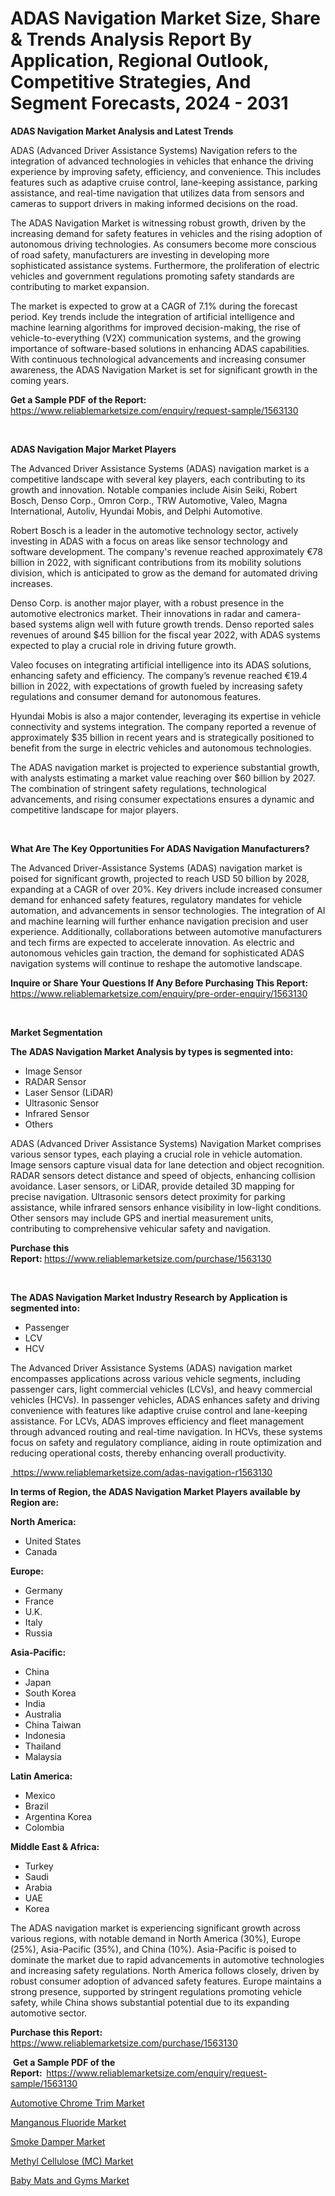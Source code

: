 <p><h1>ADAS Navigation Market Size, Share & Trends Analysis Report By Application, Regional Outlook, Competitive Strategies, And Segment Forecasts, 2024 - 2031</h1></p><p><strong>ADAS Navigation Market Analysis and Latest Trends</strong></p>
<p><p>ADAS (Advanced Driver Assistance Systems) Navigation refers to the integration of advanced technologies in vehicles that enhance the driving experience by improving safety, efficiency, and convenience. This includes features such as adaptive cruise control, lane-keeping assistance, parking assistance, and real-time navigation that utilizes data from sensors and cameras to support drivers in making informed decisions on the road.</p><p>The ADAS Navigation Market is witnessing robust growth, driven by the increasing demand for safety features in vehicles and the rising adoption of autonomous driving technologies. As consumers become more conscious of road safety, manufacturers are investing in developing more sophisticated assistance systems. Furthermore, the proliferation of electric vehicles and government regulations promoting safety standards are contributing to market expansion.</p><p>The market is expected to grow at a CAGR of 7.1% during the forecast period. Key trends include the integration of artificial intelligence and machine learning algorithms for improved decision-making, the rise of vehicle-to-everything (V2X) communication systems, and the growing importance of software-based solutions in enhancing ADAS capabilities. With continuous technological advancements and increasing consumer awareness, the ADAS Navigation Market is set for significant growth in the coming years.</p></p>
<p><strong>Get a Sample PDF of the Report:&nbsp;</strong> <a href="https://www.reliablemarketsize.com/enquiry/request-sample/1563130?utm_campaign=1103&utm_medium=2&utm_source=Github&utm_content=ia&utm_term=03112024&utm_id=adas-navigation">https://www.reliablemarketsize.com/enquiry/request-sample/1563130</a></p>
<p>&nbsp;</p>
<p><strong>ADAS Navigation Major Market Players</strong></p>
<p><p>The Advanced Driver Assistance Systems (ADAS) navigation market is a competitive landscape with several key players, each contributing to its growth and innovation. Notable companies include Aisin Seiki, Robert Bosch, Denso Corp., Omron Corp., TRW Automotive, Valeo, Magna International, Autoliv, Hyundai Mobis, and Delphi Automotive.</p><p>Robert Bosch is a leader in the automotive technology sector, actively investing in ADAS with a focus on areas like sensor technology and software development. The company's revenue reached approximately €78 billion in 2022, with significant contributions from its mobility solutions division, which is anticipated to grow as the demand for automated driving increases.</p><p>Denso Corp. is another major player, with a robust presence in the automotive electronics market. Their innovations in radar and camera-based systems align well with future growth trends. Denso reported sales revenues of around $45 billion for the fiscal year 2022, with ADAS systems expected to play a crucial role in driving future growth.</p><p>Valeo focuses on integrating artificial intelligence into its ADAS solutions, enhancing safety and efficiency. The company’s revenue reached €19.4 billion in 2022, with expectations of growth fueled by increasing safety regulations and consumer demand for autonomous features.</p><p>Hyundai Mobis is also a major contender, leveraging its expertise in vehicle connectivity and systems integration. The company reported a revenue of approximately $35 billion in recent years and is strategically positioned to benefit from the surge in electric vehicles and autonomous technologies.</p><p>The ADAS navigation market is projected to experience substantial growth, with analysts estimating a market value reaching over $60 billion by 2027. The combination of stringent safety regulations, technological advancements, and rising consumer expectations ensures a dynamic and competitive landscape for major players.</p></p>
<p>&nbsp;</p>
<p><strong>What Are The Key Opportunities For ADAS Navigation Manufacturers?</strong></p>
<p><p>The Advanced Driver-Assistance Systems (ADAS) navigation market is poised for significant growth, projected to reach USD 50 billion by 2028, expanding at a CAGR of over 20%. Key drivers include increased consumer demand for enhanced safety features, regulatory mandates for vehicle automation, and advancements in sensor technologies. The integration of AI and machine learning will further enhance navigation precision and user experience. Additionally, collaborations between automotive manufacturers and tech firms are expected to accelerate innovation. As electric and autonomous vehicles gain traction, the demand for sophisticated ADAS navigation systems will continue to reshape the automotive landscape.</p></p>
<p><strong>Inquire or Share Your Questions If Any Before Purchasing This Report:</strong> <a href="https://www.reliablemarketsize.com/enquiry/pre-order-enquiry/1563130?utm_campaign=1103&utm_medium=2&utm_source=Github&utm_content=ia&utm_term=03112024&utm_id=adas-navigation">https://www.reliablemarketsize.com/enquiry/pre-order-enquiry/1563130</a></p>
<p>&nbsp;</p>
<p><strong>Market Segmentation</strong></p>
<p><strong>The ADAS Navigation Market Analysis by types is segmented into:</strong></p>
<p><ul><li>Image Sensor</li><li>RADAR Sensor</li><li>Laser Sensor (LiDAR)</li><li>Ultrasonic Sensor</li><li>Infrared Sensor</li><li>Others</li></ul></p>
<p><p>ADAS (Advanced Driver Assistance Systems) Navigation Market comprises various sensor types, each playing a crucial role in vehicle automation. Image sensors capture visual data for lane detection and object recognition. RADAR sensors detect distance and speed of objects, enhancing collision avoidance. Laser sensors, or LiDAR, provide detailed 3D mapping for precise navigation. Ultrasonic sensors detect proximity for parking assistance, while infrared sensors enhance visibility in low-light conditions. Other sensors may include GPS and inertial measurement units, contributing to comprehensive vehicular safety and navigation.</p></p>
<p><strong>Purchase this Report:&nbsp;</strong><a href="https://www.reliablemarketsize.com/purchase/1563130?utm_campaign=1103&utm_medium=2&utm_source=Github&utm_content=ia&utm_term=03112024&utm_id=adas-navigation">https://www.reliablemarketsize.com/purchase/1563130</a></p>
<p>&nbsp;</p>
<p><strong>The ADAS Navigation Market Industry Research by Application is segmented into:</strong></p>
<p><ul><li>Passenger</li><li>LCV</li><li>HCV</li></ul></p>
<p><p>The Advanced Driver Assistance Systems (ADAS) navigation market encompasses applications across various vehicle segments, including passenger cars, light commercial vehicles (LCVs), and heavy commercial vehicles (HCVs). In passenger vehicles, ADAS enhances safety and driving convenience with features like adaptive cruise control and lane-keeping assistance. For LCVs, ADAS improves efficiency and fleet management through advanced routing and real-time navigation. In HCVs, these systems focus on safety and regulatory compliance, aiding in route optimization and reducing operational costs, thereby enhancing overall productivity.</p></p>
<p><a href="https://www.reliablemarketsize.com/adas-navigation-r1563130?utm_campaign=1103&utm_medium=2&utm_source=Github&utm_content=ia&utm_term=03112024&utm_id=adas-navigation">&nbsp;https://www.reliablemarketsize.com/adas-navigation-r1563130</a></p>
<p><strong>In terms of Region, the ADAS Navigation Market Players available by Region are:</strong></p>
<p>
    <p> <strong> North America: </strong>
        <ul>
            <li>United States</li>
            <li>Canada</li>
        </ul>
        </p> 
    <p> <strong> Europe: </strong>
        <ul>
            <li>Germany</li>
            <li>France</li>
            <li>U.K.</li>
            <li>Italy</li>
            <li>Russia</li>
        </ul>
        </p> 
    <p> <strong> Asia-Pacific: </strong>
        <ul>
            <li>China</li>
            <li>Japan</li>
            <li>South Korea</li>
            <li>India</li>
            <li>Australia</li>
            <li>China Taiwan</li>
            <li>Indonesia</li>
            <li>Thailand</li>
            <li>Malaysia</li>
        </ul>
        </p> 
    <p> <strong> Latin America: </strong>
        <ul>
            <li>Mexico</li>
            <li>Brazil</li>
            <li>Argentina Korea</li>
            <li>Colombia</li>
        </ul>
        </p> 
    <p> <strong> Middle East & Africa: </strong>
        <ul>
            <li>Turkey</li>
            <li>Saudi</li>
            <li>Arabia</li>
            <li>UAE</li>
            <li>Korea</li>
        </ul>
    </p>
    </p>
<p><p>The ADAS navigation market is experiencing significant growth across various regions, with notable demand in North America (30%), Europe (25%), Asia-Pacific (35%), and China (10%). Asia-Pacific is poised to dominate the market due to rapid advancements in automotive technologies and increasing safety regulations. North America follows closely, driven by robust consumer adoption of advanced safety features. Europe maintains a strong presence, supported by stringent regulations promoting vehicle safety, while China shows substantial potential due to its expanding automotive sector.</p></p>
<p><strong>Purchase this Report: </strong><a href="https://www.reliablemarketsize.com/purchase/1563130?utm_campaign=1103&utm_medium=2&utm_source=Github&utm_content=ia&utm_term=03112024&utm_id=adas-navigation">https://www.reliablemarketsize.com/purchase/1563130</a></p>
<p>&nbsp;<strong>Get a Sample PDF of the Report:&nbsp;&nbsp;</strong><a href="https://www.reliablemarketsize.com/enquiry/request-sample/1563130?utm_campaign=1103&utm_medium=2&utm_source=Github&utm_content=ia&utm_term=03112024&utm_id=adas-navigation">https://www.reliablemarketsize.com/enquiry/request-sample/1563130</a></p>
<p><strong></strong></p>
<p><p><a href="https://github.com/gdfhhhj/Market-Research-Report-List-6/blob/main/automotive-chrome-trim-market.md?utm_campaign=1103&utm_medium=2&utm_source=Github&utm_content=ia&utm_term=03112024&utm_id=adas-navigation">Automotive Chrome Trim Market</a></p><p><a href="https://www.linkedin.com/pulse/global-manganous-fluoride-market-pulse-trends-growth-analysis-ab1yf?utm_campaign=1103&utm_medium=2&utm_source=Github&utm_content=ia&utm_term=03112024&utm_id=adas-navigation">Manganous Fluoride Market</a></p><p><a href="https://www.linkedin.com/pulse/global-smoke-damper-industry-analysis-report-market-size-eukkf?utm_campaign=1103&utm_medium=2&utm_source=Github&utm_content=ia&utm_term=03112024&utm_id=adas-navigation">Smoke Damper Market</a></p><p><a href="https://www.linkedin.com/pulse/methyl-cellulose-mc-market-consolidation-impact-structure-9obmf?utm_campaign=1103&utm_medium=2&utm_source=Github&utm_content=ia&utm_term=03112024&utm_id=adas-navigation">Methyl Cellulose (MC) Market</a></p><p><a href="https://www.linkedin.com/pulse/insights-baby-mats-gyms-market-size-which-expanding-145-sgacf?utm_campaign=1103&utm_medium=2&utm_source=Github&utm_content=ia&utm_term=03112024&utm_id=adas-navigation">Baby Mats and Gyms Market</a></p></p>
